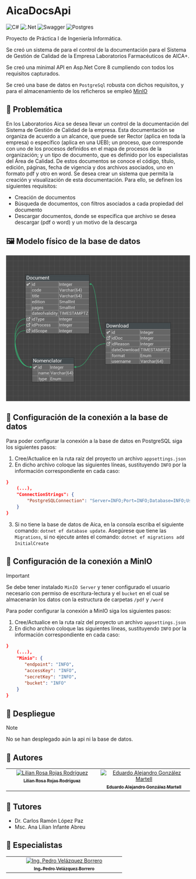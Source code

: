 # AicaDocsApi

![C#](https://img.shields.io/badge/c%23-%23239120.svg?style=for-the-badge&logo=csharp&logoColor=white)
![.Net](https://img.shields.io/badge/.NET-5C2D91?style=for-the-badge&logo=.net&logoColor=white)
![Swagger](https://img.shields.io/badge/-Swagger-%23Clojure?style=for-the-badge&logo=swagger&logoColor=white)
![Postgres](https://img.shields.io/badge/postgres-%23316192.svg?style=for-the-badge&logo=postgresql&logoColor=white)


Proyecto de Práctica I de Ingeniería Informática.

Se creó un sistema de para el control de la documentación para el Sistema
de Gestión de Calidad de la Empresa Laboratorios Farmacéuticos de AICA+.

Se creó una minimal API en Asp.Net Core 8 cumpliendo con todos los requisitos 
capturados.

Se creó una base de datos en `PostgreSql` robusta con dichos requisitos, y para
el almacenamiento de los reficheros se empleó [MinIO](https://min.io/)

## 📖 Problemática

En los Laboratorios Aica se desea llevar un control de la documentación del
Sistema de Gestión de Calidad de la empresa. Esta documentación se organiza
de acuerdo a un alcance, que puede ser Rector (aplica en toda la empresa) o
específico (aplica en una UEB); un proceso, que corresponde con uno de los
procesos definidos en el mapa de procesos de la organización; y un 
tipo de documento, que es definido por los especialistas del Área de Calidad.
De estos documentos se conoce el código, título, edición, páginas, fecha
de vigencia y dos archivos asociados, uno en formato pdf y otro en word. 
Se desea crear un sistema que permita la creación y visualización de esta 
documentación. Para ello, se definen los siguientes requisitos:
- Creación de documentos
- Búsqueda de documentos, con filtros asociados a cada propiedad del documento
- Descargar documentos, donde se especifica que archivo se desea descargar (pdf o word) y un motivo de la descarga


## 🖼️ Modelo físico de la base de datos
![modelo fisico](Assets/modelo.png)

## 📶 Configuración de la conexión a la base de datos
Para poder configurar la conexión a la base de datos en PostgreSQL siga los siguientes pasos:
1. Cree/Actualice en la ruta raíz del proyecto un archivo `appsettings.json`
2. En dicho archivo coloque las siguientes líneas, sustituyendo `INFO` por la información 
correspondiente en cada caso: 
``` json
}
    (...),
    "ConnectionStrings": {
        "PostgreSQLConnection": "Server=INFO;Port=INFO;Database=INFO;User Id=INFO;password=INFO"
    }
}
```
3. Si no tiene la base de datos de Aica, en la consola escriba el siguiente comando: `dotnet ef database update`.
Asegúrese que tiene las `Migrations`, si no ejecute antes el comando: `dotnet ef migrations add InitialCreate`

## 📶 Configuración de la conexión a MinIO
> [!IMPORTANT]
> Se debe tener instalado `MinIO Server` y tener configurado el usuario necesario 
> con permiso de escritura-lectura y el `bucket` en el cual se almacenarán los datos
> con la estructura de carpetas `/pdf` y `/word`

Para poder configurar la conexión a MinIO siga los siguientes pasos:
1. Cree/Actualice en la ruta raíz del proyecto un archivo `appsettings.json`
2. En dicho archivo coloque las siguientes líneas, sustituyendo `INFO` por la información
   correspondiente en cada caso:
``` json
}
    (...),
    "Minio": {
       "endpoint": "INFO",
       "accessKey": "INFO",
       "secretKey": "INFO",
       "bucket": "INFO"
    }
}
```

## 🚀 Despliegue
> [!NOTE]  
> No se han desplegado aún la api ni la base de datos.

## 👥 Autores
<table>
    <tbody>
        <tr>
            <td align="center" valign="top" width="40%"><a href="https://github.com/LilyRosa"><img src="https://avatars.githubusercontent.com/u/135471998?v=3?s=100" width="100px;" alt="Lilian Rosa Rojas Rodríguez"/><br /><sub><b>Lilian Rosa Rojas Rodríguez</b></sub></a><br/> </td>
            <td align="center" valign="top" width="40%"><a href="https://github.com/EduardoProfe666"><img src="https://avatars.githubusercontent.com/u/119138695?v=3?s=100" width="100px;" alt="Eduardo Alejandro González Martell"/><br /><sub><b>Eduardo Alejandro González Martell</b></sub></a><br/> </td>
        </tr>
    </tbody>
</table>

## 👥 Tutores
- Dr. Carlos Ramón López Paz
- Msc. Ana Lilian Infante Abreu

## 👥 Especialistas
<table>
    <tbody>
        <tr>
            <td align="center" valign="top" width="70%"><a href="https://github.com/pedrydev"><img src="https://avatars.githubusercontent.com/u/54073823?v=3?s=100" width="100px;" alt="Ing. Pedro Velázquez Borrero"/><br /><sub><b>Ing. Pedro Velázquez Borrero</b></sub></a><br/> </td>
        </tr>
    </tbody>
</table>

